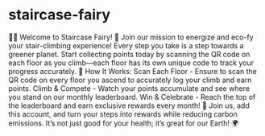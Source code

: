 # staircase-fairy
🚶‍♂️ Welcome to Staircase Fairy! 🌱
Join our mission to energize and eco-fy your stair-climbing experience! Every step you take is a step towards a greener planet. Start collecting points today by scanning the QR code on each floor as you climb—each floor has its own unique code to track your progress accurately.
🔗 How It Works:
Scan Each Floor - Ensure to scan the QR code on every floor you ascend to accurately log your climb and earn points.
Climb & Compete - Watch your points accumulate and see where you stand on our monthly leaderboard.
Win & Celebrate - Reach the top of the leaderboard and earn exclusive rewards every month!
🎁 Join us, add this account, and turn your steps into rewards while reducing carbon emissions. It’s not just good for your health; it’s great for our Earth! 🌍
